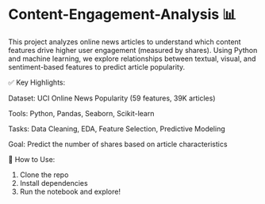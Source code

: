 # Content-Engagement-Analysis 📊

This project analyzes online news articles to understand which content features drive higher user engagement (measured by shares). Using Python and machine learning, we explore relationships between textual, visual, and sentiment-based features to predict article popularity.

✅ Key Highlights:

Dataset: UCI Online News Popularity (59 features, 39K articles)

Tools: Python, Pandas, Seaborn, Scikit-learn

Tasks: Data Cleaning, EDA, Feature Selection, Predictive Modeling

Goal: Predict the number of shares based on article characteristics

🚀 How to Use:

1. Clone the repo
2. Install dependencies
3. Run the notebook and explore!
